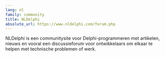 ```yaml
---
lang: nl
family: community
title: NLDelphi
absolute_url: https://www.nldelphi.com/forum.php
---
```

NLDelphi is een communitysite voor Delphi-programmeren met artikelen, nieuws en vooral een discussieforum voor ontwikkelaars om elkaar te helpen met technische problemen of werk.